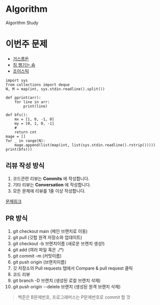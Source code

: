 # Algorithm
Algorithm Study

# 이번주 문제
- [거스름돈](https://www.acmicpc.net/problem/14916)
- [짐 챙기는 숌](https://www.acmicpc.net/problem/1817)
- [조이스틱](https://programmers.co.kr/learn/courses/30/lessons/42860)
```
import sys
from collections import deque
N, M = map(int, sys.stdin.readline().split())

def pprint(arr):
    for line in arr:
        print(line)

def bfs():
    mx = [1, 0, -1, 0]
    my = [0, 1, 0, -1]
    # 
    return cnt
mage = []
for _ in range(N):
    mage.append(list(map(int, list(sys.stdin.readline().rstrip()))))
print(bfs())
```
## 리뷰 작성 방식
1. 코드관련 리뷰는 __Commits__ 에 작성합니다.
2. 기타 리뷰는 __Conversation__ 에 작성합니다.
2. 모든 문제에 리뷰를 1줄 이상 작성합니다.

[문제링크](https://github.com/tony9402/baekjoon)
## PR 방식
1. git checkout main (메인 브랜치로 이동)
2. git pull (깃헙 원격 저장소와 업데이트)
3. git checkout -b 브랜치이름 (새로운 브랜치 생성!)
4. git add (여러 파일 혹은 ./*)
5. git commit -m (커밋이름)
6. git push origin (브랜치이름)
7. 깃 저장소의 Pull requests 탭에서 Compare & pull request 클릭
8. 코드 리뷰
9. git branch -D 브랜치 (생성된 로컬 브랜치 삭제)
10. git push origin --delete 브랜치 (생성된 원격 브랜치 삭제)

> 백준은 B문제번호, 프로그래머스는 P문제번호로 commit 할 것
